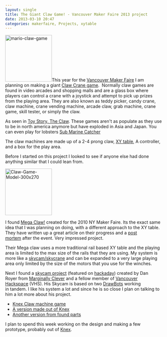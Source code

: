 ```yaml
---
layout: single
title: The Giant Claw Game! - Vancouver Maker Faire 2013 project
date: 2013-03-10 20:47
categories: makerfaire, Projects, xytable
---
```

<a href="/public/uploads/2013/03/mario-claw-game.jpg"><img class="size-thumbnail wp-image-3201 alignright" alt="mario-claw-game" src="/public/uploads/2013/03/mario-claw-game-150x150.jpg" width="150" height="150" /></a>This year for the <a href="http://makerfaire.ca/">Vancouver Maker Faire</a> I am planning on making a giant <a href="http://en.wikipedia.org/wiki/Claw_crane">Claw Crane game</a>.  Normally claw games are found in video arcades and shopping malls and are a glass box where players can control a crane with a joystick and attempt to pick up prizes from the playing area. They are also known as teddy picker, candy crane, claw machine, crane vending machine, arcade claw, grab machine, crane game, skill tester, or simply the claw.

As seen in <a href="http://www.youtube.com/watch?v=N-Esh4W3dfI">Toy Story, The Claw</a>. These games aren't as populate as they use to be in north america anymore but have exploded in Asia and Japan. You can even play for lobsters <a href="http://www.youtube.com/watch?v=2wtharEsEe0">Sub Marine Catcher</a>

The claw machines are made up of a 2-4 prong claw, <a href="http://en.wikipedia.org/wiki/X-Y_table">XY table</a>, A controller, and a box for the play area.

Before I started on this project I looked to see if anyone else had done anything similar that I could lean from.

<img class="size-thumbnail wp-image-3202 alignleft" alt="Claw-Game-Model-300x270" src="/public/uploads/2013/03/Claw-Game-Model-300x270-150x150.jpg" width="150" height="150" />

I found <a href="http://www.splitreaction.com/the-mega-claw/">Mega Claw!</a> created for the 2010 NY Maker Faire. Its the exact same idea that I was planning on doing, with a different approach to the XY table. They have written up a great article on their progress and a <a href="http://www.splitreaction.com/the-mega-claw-%E2%80%93-summary-9-of-9">post mortem</a> after the event. Very impressed project.

Their Mega claw uses a more traditional rail based XY table and the playing area is limited to the max size of the rails that they are using. My system is more like a <a href="http://en.wikipedia.org/wiki/Skycam">skycam/skycrane</a> and can be expanded to a very large playing area only limited by the size of the motors that you use for the winches.

Next I found a <a href="http://www.marginallyclever.com/blog/2012/08/skycam-assembly-gallery-and-robot-debugging/">skycam project</a> (featured on <a href="http://hackaday.com/2012/08/03/building-a-skycam-like-camera-mount/">hackaday</a>) created by Dan Royer from <a href="http://www.marginallyclever.com/blog/">Marginally Clever</a> and a fellow member of <a href="http://vancouver.hackspace.ca/wp/">Vancouver Hackspace</a> (VHS). His Skycam is based on two <a href="http://www.marginallyclever.com/shop/index.php?main_page=product_info&amp;cPath=1&amp;products_id=38">DrawBots</a> working in tandem. I like his system a lot and since he is so close I plan on talking to him a lot more about his project.
<ul>
	<li><a href="http://www.instructables.com/id/Knex-Claw-Machine-Game/">Knex Claw machine game</a></li>
	<li><a href="http://www.instructables.com/id/knex-claw-machine-first-on-site/?ALLSTEPS">A version made out of Knex</a></li>
	<li><a href="http://theclawgameproject.blogspot.ca/2011/03/claw-game-project.html">Another version from found parts</a></li>
</ul>
I plan to spend this week working on the design and making a few prototype, probably out of <a href="http://en.wikipedia.org/wiki/K'Nex">Knex</a>.
